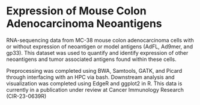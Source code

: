 # Expression of Mouse Colon Adenocarcinoma Neoantigens

RNA-sequencing data from MC-38 mouse colon adenocarcinoma cells with or without expression of neoantigen or model antigens (AdFL, Ad9mer, and gp33).
This dataset was used to quantify and identify expression of other neoantigens and tumor associated antigens found within these cells. 

Preprocessing was completed using BWA, Samtools, GATK, and Picard through interfacing with an HPC via bash.
Downstream analysis and visualization was completed using EdgeR and ggplot2 in R. 
This data is currently in a publication under review at Cancer Immunology Research (CIR-23-0639R)
